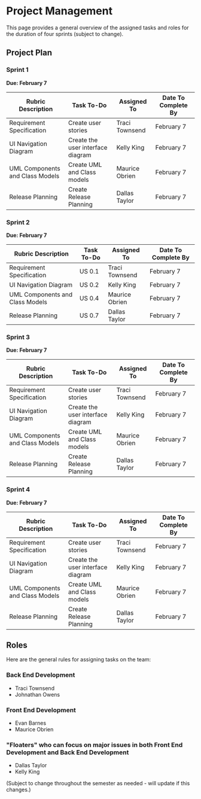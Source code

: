 # Project Management
This page provides a general overview of the assigned tasks and roles for the duration of four sprints (subject to change).

## Project Plan
### Sprint 1  
**Due: February 7**

| **Rubric Description** | **Task To-Do** | **Assigned To** | **Date To Complete By** |
| --- | --- | --- | --- | 
| Requirement Specification | Create user stories | Traci Townsend | February 7 |  
| UI Navigation Diagram | Create the user interface diagram | Kelly King | February 7 |
| UML Components and Class Models | Create UML and Class models | Maurice Obrien | February 7 |  
| Release Planning | Create Release Planning | Dallas Taylor | February 7 |

### Sprint 2  
**Due: February 7**

| **Rubric Description** | **Task To-Do** | **Assigned To** | **Date To Complete By** |
| --- | --- | --- | --- | 
| Requirement Specification | US 0.1 | Traci Townsend | February 7 |  
| UI Navigation Diagram | US 0.2 | Kelly King | February 7 |
| UML Components and Class Models | US 0.4 | Maurice Obrien | February 7 |  
| Release Planning | US 0.7 | Dallas Taylor | February 7 |

### Sprint 3  
**Due: February 7**

| **Rubric Description** | **Task To-Do** | **Assigned To** | **Date To Complete By** |
| --- | --- | --- | --- | 
| Requirement Specification | Create user stories | Traci Townsend | February 7 |  
| UI Navigation Diagram | Create the user interface diagram | Kelly King | February 7 |
| UML Components and Class Models | Create UML and Class models | Maurice Obrien | February 7 |  
| Release Planning | Create Release Planning | Dallas Taylor | February 7 |

### Sprint 4  
**Due: February 7**

| **Rubric Description** | **Task To-Do** | **Assigned To** | **Date To Complete By** |
| --- | --- | --- | --- | 
| Requirement Specification | Create user stories | Traci Townsend | February 7 |  
| UI Navigation Diagram | Create the user interface diagram | Kelly King | February 7 |
| UML Components and Class Models | Create UML and Class models | Maurice Obrien | February 7 |  
| Release Planning | Create Release Planning | Dallas Taylor | February 7 |

## Roles

Here are the general rules for assigning tasks on the team:

### Back End Development

* Traci Townsend 
* Johnathan Owens 

### Front End Development

* Evan Barnes 
* Maurice Obrien

### "Floaters" who can focus on major issues in both Front End Development and Back End Development

* Dallas Taylor 
* Kelly King 

(Subject to change throughout the semester as needed - will update if this changes.)
